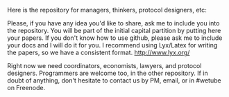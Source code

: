 Here is the repository for managers, thinkers, protocol designers, etc:

Please, if you have any idea you'd like to share, ask me to include you into the repository. You will be part of the initial capital partition by putting here your papers.
If you don't know how to use github, please ask me to include your docs and I will do it for you.
I recommend using Lyx/Latex for writing the papers, so we have a consistent format. http://www.lyx.org/

Right now we need coordinators, economists, lawyers, and protocol designers. Programmers are welcome too, in the other repository.
If in doubt of anything, don't hesitate to contact us by PM, email, or in #wetube on Freenode.

